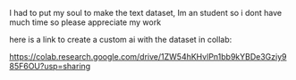 I had to put my soul to make the text dataset, Im an student so i dont have much time so please appreciate my work

here is a link to create a custom ai with the dataset in collab:

https://colab.research.google.com/drive/1ZW54hKHvlPn1bb9kYBDe3Gziy985F6OU?usp=sharing
